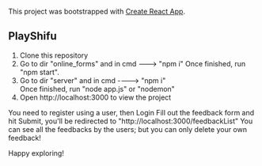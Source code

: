This project was bootstrapped with [Create React App](https://github.com/facebook/create-react-app).

## PlayShifu

1. Clone this repository
2. Go to dir "online_forms" and in cmd ---> "npm i" 
   Once finished, run "npm start".
3. Go to dir "server" and in cmd ----> "npm i"  
   Once finished, run "node app.js" or "nodemon"
4. Open http://localhost:3000 to view the project


You need to register using a user, then Login
Fill out the feedback form and hit Submit, you'll be redirected to "http://localhost:3000/feedbackList"
You can see all the feedbacks by the users; but you can only delete your own feedback! 

Happy exploring!
